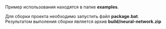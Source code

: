 Пример использования находятся в папке **examples**.

Для сборки проекта необходимо запустить файл **package.bat**. Результатом выполения сборки является архив **build/neural-network.zip**